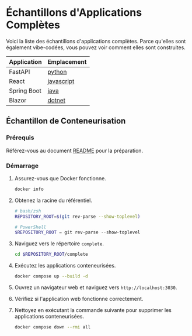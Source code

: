 # Échantillons d'Applications Complètes

Voici la liste des échantillons d'applications complètes. Parce qu'elles sont également vibe-codées, vous pouvez voir comment elles sont construites.

| Application | Emplacement                 |
|-------------|-----------------------------|
| FastAPI     | [python](./python/)         |
| React       | [javascript](./javascript/) |
| Spring Boot | [java](./java/)             |
| Blazor      | [dotnet](./dotnet/)         |

## Échantillon de Conteneurisation

### Prérequis

Référez-vous au document [README](../../README.md) pour la préparation.

### Démarrage

1. Assurez-vous que Docker fonctionne.

    ```bash
    docker info
    ```

1. Obtenez la racine du référentiel.

    ```bash
    # bash/zsh
    REPOSITORY_ROOT=$(git rev-parse --show-toplevel)
    ```

    ```powershell
    # PowerShell
    $REPOSITORY_ROOT = git rev-parse --show-toplevel
    ```

1. Naviguez vers le répertoire `complete`.

    ```bash
    cd $REPOSITORY_ROOT/complete
    ```

1. Exécutez les applications conteneurisées.

    ```bash
    docker compose up --build -d
    ```

1. Ouvrez un navigateur web et naviguez vers `http://localhost:3030`.
1. Vérifiez si l'application web fonctionne correctement.
1. Nettoyez en exécutant la commande suivante pour supprimer les applications conteneurisées.

    ```bash
    docker compose down --rmi all
    ```